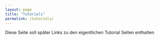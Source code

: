 ```yaml
---
layout: page
title: "Tutorials"
permalink: /tutorials/
---
```

Diese Seite soll später Links zu den eigentlichen Tutorial Seiten enthalten